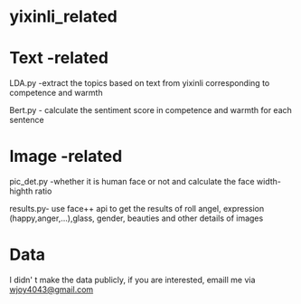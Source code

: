 # yixinli_related


# Text -related
LDA.py -extract the topics based on text from yixinli corresponding to competence and warmth

Bert.py - calculate the sentiment score in competence and warmth for each sentence

# Image -related
pic_det.py -whether it is human face or not and calculate the face width-highth ratio 

results.py- use face++ api to get the results of roll angel, expression (happy,anger,...),glass, gender, beauties and other details of images

# Data

I didn' t make the data publicly, if you are interested, emaill me via wjoy4043@gmail.com 
